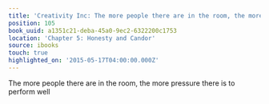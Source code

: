 ```yaml
---
title: 'Creativity Inc: The more people there are in the room, the more pressure the…'
position: 105
book_uuid: a1351c21-deba-45a0-9ec2-6322200c1753
location: 'Chapter 5: Honesty and Candor'
source: ibooks
touch: true
highlighted_on: '2015-05-17T04:00:00.000Z'
---
```


The more people there are in the room, the more pressure there is to perform well